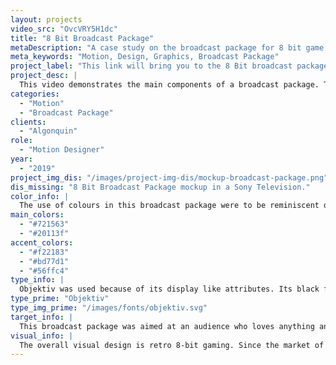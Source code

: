 ```yaml
---
layout: projects
video_src: "OvcVRY5H1dc"
title: "8 Bit Broadcast Package"
metaDescription: "A case study on the broadcast package for 8 bit game streaming service."
meta_keywords: "Motion, Design, Graphics, Broadcast Package"
project_label: "This link will bring you to the 8 Bit broadcast package case study page."
project_desc: |
  This video demonstrates the main components of a broadcast package. This includes an opening and closing logo, a lower thirds and multiple transitions. 8 Bit is a video game streaming service that brings you up to date information on all the hottest games out there.
categories:
  - "Motion"
  - "Broadcast Package"
clients:
  - "Algonquin"
role:
  - "Motion Designer"
year:
  - "2019"
project_img_dis: "/images/project-img-dis/mockup-broadcast-package.png"
dis_missing: "8 Bit Broadcast Package mockup in a Sony Television."
color_info: |
  The use of colours in this broadcast package were to be reminiscent of a 8 bit style era. The purples created the sense of retroism while the accent colours supported this theme.
main_colors:
  - "#721563"
  - "#20113f"
accent_colors:
  - "#f22183"
  - "#bd77d1"
  - "#56ffc4"
type_info: |
  Objektiv was used because of its display like attributes. Its black font is very impactful which is well suited for news information. Its modern style was chosen on purpose for clean readability while also letting the viewer know that the information is up to date. Even if the theme is retro.
type_prime: "Objektiv"
type_img_prime: "/images/fonts/objektiv.svg"
target_info: |
  This broadcast package was aimed at an audience who loves anything and everything to do with gaming and game related news. The target age is generally for an older audience, ranging between 16–30.
visual_info: |
  The overall visual design is retro 8-bit gaming. Since the market of gamers are generally mid to adult males, the goal was to appease their childhood nostalgia of gaming. To do this I used a very pixel stylized approach because that is a significant part of gaming history. In fact it's where a lot of fond childhood video game memories began.
---
```

